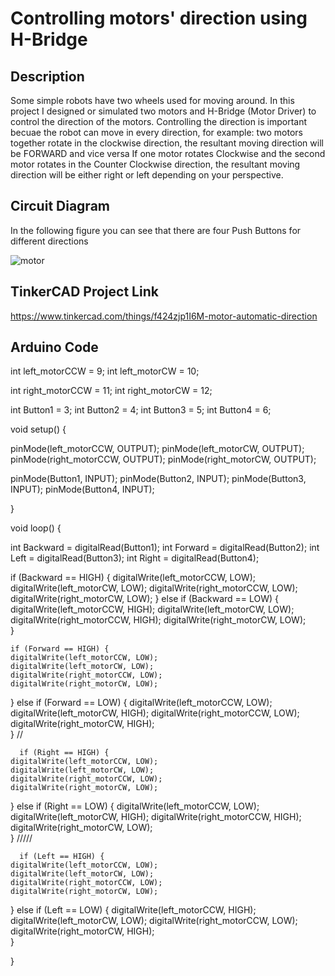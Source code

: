 # Controlling motors' direction using H-Bridge

## Description
Some simple robots have two wheels used for moving around.
In this project I designed or simulated two motors and H-Bridge (Motor Driver) to control the direction of the motors. Controlling the direction is important becuae the robot can move in every direction, for example:
two motors together rotate in the clockwise direction, the resultant moving direction will be FORWARD and vice versa
If one motor rotates Clockwise and the second motor rotates in the Counter Clockwise direction, the resultant moving direction will be either right or left depending on your perspective.


## Circuit Diagram

In the following figure you can see that there are four Push Buttons for different directions

![motor](https://github.com/user-attachments/assets/65c6aaa3-470f-4b9e-8a66-fb3a30b7280f)


## TinkerCAD Project Link

https://www.tinkercad.com/things/f424zjp1I6M-motor-automatic-direction


## Arduino Code



int left_motorCCW = 9;
int left_motorCW = 10;

int right_motorCCW = 11;
int right_motorCW = 12;


int Button1 = 3;
int Button2 = 4;
int Button3 = 5;
int Button4 = 6;

void setup() {

  pinMode(left_motorCCW, OUTPUT);
  pinMode(left_motorCW, OUTPUT);
  pinMode(right_motorCCW, OUTPUT);
  pinMode(right_motorCW, OUTPUT);  
  
  pinMode(Button1, INPUT);
  pinMode(Button2, INPUT);
  pinMode(Button3, INPUT);
  pinMode(Button4, INPUT);
  

}

void loop() {

  int Backward = digitalRead(Button1);
  int Forward = digitalRead(Button2);
  int Left = digitalRead(Button3);
  int Right = digitalRead(Button4);  

  if (Backward == HIGH) {
    digitalWrite(left_motorCCW, LOW);
    digitalWrite(left_motorCW, LOW);
    digitalWrite(right_motorCCW, LOW);
    digitalWrite(right_motorCW, LOW);
  }
  else if (Backward == LOW) {
    digitalWrite(left_motorCCW, HIGH);
    digitalWrite(left_motorCW, LOW);
    digitalWrite(right_motorCCW, HIGH);
    digitalWrite(right_motorCW, LOW);   
  }

    if (Forward == HIGH) {
    digitalWrite(left_motorCCW, LOW);
    digitalWrite(left_motorCW, LOW);
    digitalWrite(right_motorCCW, LOW);
    digitalWrite(right_motorCW, LOW);
  }
  else if (Forward == LOW) {
    digitalWrite(left_motorCCW, LOW);
    digitalWrite(left_motorCW, HIGH);
    digitalWrite(right_motorCCW, LOW);
    digitalWrite(right_motorCW, HIGH);   
  }
  //

      if (Right == HIGH) {
    digitalWrite(left_motorCCW, LOW);
    digitalWrite(left_motorCW, LOW);
    digitalWrite(right_motorCCW, LOW);
    digitalWrite(right_motorCW, LOW);
  }
  else if (Right == LOW) {
    digitalWrite(left_motorCCW, LOW);
    digitalWrite(left_motorCW, HIGH);
    digitalWrite(right_motorCCW, HIGH);
    digitalWrite(right_motorCW, LOW);   
  }
/////
  


      if (Left == HIGH) {
    digitalWrite(left_motorCCW, LOW);
    digitalWrite(left_motorCW, LOW);
    digitalWrite(right_motorCCW, LOW);
    digitalWrite(right_motorCW, LOW);
  }
  else if (Left == LOW) {
    digitalWrite(left_motorCCW, HIGH);
    digitalWrite(left_motorCW, LOW);
    digitalWrite(right_motorCCW, LOW);
    digitalWrite(right_motorCW, HIGH);   
  }






  

    
}
